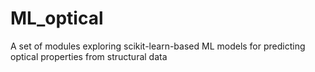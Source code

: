 # ML_optical
A set of modules exploring scikit-learn-based ML models for predicting optical properties from structural data





